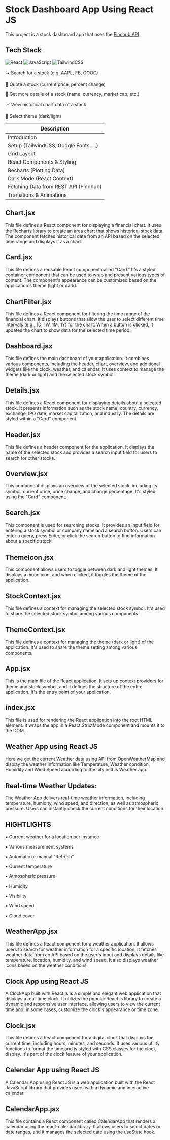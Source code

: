 # Stock Dashboard App Using React JS

This project is a stock dashboard app that uses the [Finnhub API](https://finnhub.io/)

## Tech Stack

<img alt="React" src="https://img.shields.io/badge/react-%2320232a.svg?style=for-the-badge&logo=react&logoColor=%2361DAFB"/> <img alt="JavaScript" src="https://img.shields.io/badge/javascript-%23323330.svg?style=for-the-badge&logo=javascript&logoColor=%23F7DF1E"/> ![TailwindCSS](https://img.shields.io/badge/tailwindcss-%2338B2AC.svg?style=for-the-badge&logo=tailwind-css&logoColor=white)

🔍 Search for a stock (e.g. AAPL, FB, GOOG)

💸 Quote a stock (current price, percent change)

📝 Get more details of a stock (name, currency, market cap, etc.)

📈 View historical chart data of a stock

🌙 Select theme (dark/light)



| Description                            	|
|----------------------------------------	|
| Introduction                           	|
| Setup (TailwindCSS, Google Fonts, ...) 	|
| Grid Layout                            	|
| React Components & Styling             	|
| Recharts (Plotting Data)               	|
| Dark Mode (React Context)              	|
| Fetching Data from REST API (Finnhub)  	|
| Transitions & Animations               	|


## Chart.jsx
 This file defines a React component for displaying a financial chart. It uses the Recharts library to create an area chart that shows historical stock data. The component fetches historical data from an API based on the selected time range and displays it as a chart.

## Card.jsx
 This file defines a reusable React component called "Card." It's a styled container component that can be used to wrap and present various types of content. The component's appearance can be customized based on the application's theme (light or dark).

## ChartFilter.jsx
 This file defines a React component for filtering the time range of the financial chart. It displays buttons that allow the user to select different time intervals (e.g., 1D, 1W, 1M, 1Y) for the chart. When a button is clicked, it updates the chart to show data for the selected time period.

## Dashboard.jsx
 This file defines the main dashboard of your application. It combines various components, including the header, chart, overview, and additional widgets like the clock, weather, and calendar. It uses context to manage the theme (dark or light) and the selected stock symbol.

## Details.jsx
 This file defines a React component for displaying details about a selected stock. It presents information such as the stock name, country, currency, exchange, IPO date, market capitalization, and industry. The details are styled within a "Card" component.

## Header.jsx
 This file defines a header component for the application. It displays the name of the selected stock and provides a search input field for users to search for other stocks.

## Overview.jsx
 This component displays an overview of the selected stock, including its symbol, current price, price change, and change percentage. It's styled using the "Card" component.

## Search.jsx
 This component is used for searching stocks. It provides an input field for entering a stock symbol or company name and a search button. Users can enter a query, press Enter, or click the search button to find information about a specific stock.

## ThemeIcon.jsx
 This component allows users to toggle between dark and light themes. It displays a moon icon, and when clicked, it toggles the theme of the application.

## StockContext.jsx
 This file defines a context for managing the selected stock symbol. It's used to share the selected stock symbol among various components.

## ThemeContext.jsx
 This file defines a context for managing the theme (dark or light) of the application. It's used to share the theme setting among various components.

## App.jsx
 This is the main file of the React application. It sets up context providers for theme and stock symbol, and it defines the structure of the entire application. It's the entry point of your application.

## index.jsx
 This file is used for rendering the React application into the root HTML element. It wraps the app in a React.StrictMode component and mounts it to the DOM.

## Weather App using React JS
Here we get the current Weather data using API from OpenWeatherMap and display the weather information like Temperature, Weather condition, Humidity and Wind Speed according to the city in this Weather app.

## Real-time Weather Updates:
 The Weather App delivers real-time weather information, including temperature, humidity, wind speed, and direction, as well as atmospheric pressure. Users can instantly check the current conditions for their location.

## HIGHTLIGHTS

▪ Current weather for a location per instance 

▪ Various measurement systems

▪ Automatic or manual "Refresh"

▪ Current temperature
 
▪ Atmospheric pressure

▪ Humidity

▪ Visibility

▪ Wind speed

▪ Cloud cover

## WeatherApp.jsx
 This file defines a React component for a weather application. It allows users to search for weather information for a specific location. It fetches weather data from an API based on the user's input and displays details like temperature, location, humidity, and wind speed. It also displays weather icons based on the weather conditions.


## Clock App using React JS

A ClockApp built with React.js is a simple and elegant web application that displays a real-time clock. It utilizes the popular React.js library to create a dynamic and responsive user interface, allowing users to view the current time and, in some cases, customize the clock's appearance or time zone. 

## Clock.jsx
  This file defines a React component for a digital clock that displays the current time, including hours, minutes, and seconds. It uses various utility functions to format the time and is styled with CSS classes for the clock display. It's part of the clock feature of your application.

## Calendar App using React JS
  A Calendar App using React JS is a web application built with the React JavaScript library that provides users with a dynamic and interactive calendar. 
  
## CalendarApp.jsx
  This file contains a React component called CalendarApp that renders a calendar using the react-calendar library. It allows users to select dates or date ranges, and it manages the selected date using the useState hook.
